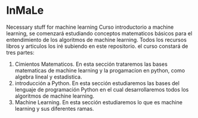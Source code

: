 # InMaLe
Necessary stuff for machine learning
Curso introductorio a machine learning, se comenzará estudiando conceptos matematicos básicos para el entendimiento de los algoritmos de machine learning.
Todos los recursos libros y articulos los iré subiendo en este repositorio.
el curso constará de tres partes:
1. Cimientos Matematicos. En esta sección trataremos las bases matematicas de machine learning y la progamacíon en python, como algebra lineal y estadistica.
2. introducción a Python. En esta sección estudiaremos las bases del lenguaje de programación Python en el cual desarrollaremos todos los algoritmos de machine learning.
3. Machine Learning. En esta sección estudiaremos lo que es machine learning y sus diferentes ramas.
